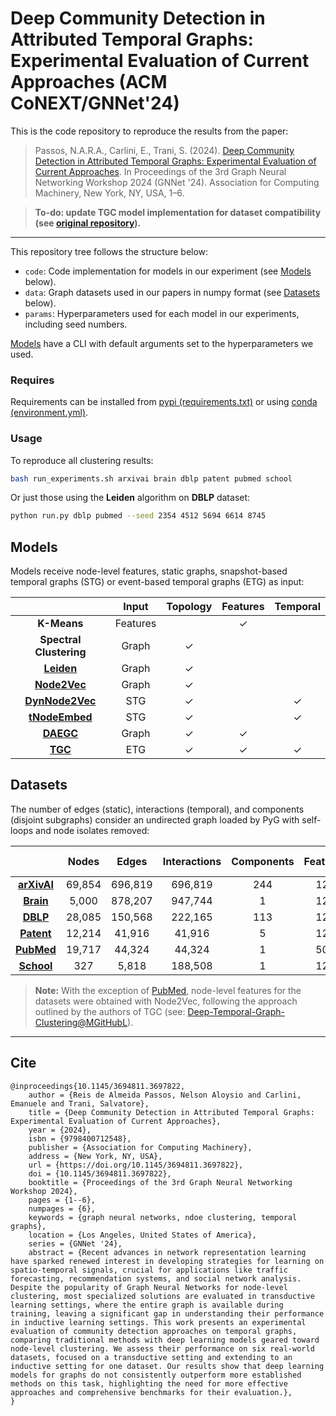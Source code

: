 # Deep Community Detection in Attributed Temporal Graphs: Experimental Evaluation of Current Approaches (ACM CoNEXT/GNNet'24)

This is the code repository to reproduce the results from the paper:

> Passos, N.A.R.A., Carlini, E., Trani, S. (2024). [Deep Community Detection in Attributed Temporal Graphs: Experimental Evaluation of Current Approaches](https://doi.org/10.1145/3694811.3697822). In Proceedings of the 3rd Graph Neural Networking Workshop 2024 (GNNet '24). Association for Computing Machinery, New York, NY, USA, 1–6.

> **To-do: update TGC model implementation for dataset compatibility (see [original repository](https://github.com/MGitHubL/Deep-Temporal-Graph-Clustering)).**

___

This repository tree follows the structure below:

* `code`: Code implementation for models in our experiment (see [Models](#models) below).
* `data`: Graph datasets used in our papers in numpy format (see [Datasets](#datasets) below).
* `params`: Hyperparameters used for each model in our experiments, including seed numbers.

[Models](code/gnnet24/models) have a CLI with default arguments set to the hyperparameters we used.

### Requires

Requirements can be installed from [pypi (requirements.txt)](requirements.txt) or using [conda (environment.yml)](environment.yml).

### Usage

To reproduce all clustering results:

```bash
bash run_experiments.sh arxivai brain dblp patent pubmed school
```

Or just those using the **Leiden** algorithm on **DBLP** dataset:

```bash
python run.py dblp pubmed --seed 2354 4512 5694 6614 8745
```

## Models

Models receive node-level features, static graphs, snapshot-based temporal graphs (STG) or event-based temporal graphs (ETG) as input:

| | Input | Topology | Features | Temporal |
| :---: | :---: | :---: | :---: | :---: |
| **K-Means** | Features | | ✓ | |
| **Spectral Clustering** | Graph | ✓ | | |
| **[Leiden](https://doi.org/10.1038/s41598-019-41695-z)** | Graph | ✓ | | |
| **[Node2Vec](https://doi.org/10.1145/2939672.2939754)** | Graph | ✓ | | |
| **[DynNode2Vec](https://doi.org/10.1109/BigData.2018.8621910)** | STG | ✓ | | ✓ |
| **[tNodeEmbed](https://doi.org/10.5555/3367471.3367683)** | STG | ✓ | | ✓ |
| **[DAEGC](https://doi.org/10.5555/3367471.3367551)** | Graph | ✓ | ✓ | |
| **[TGC](https://openreview.net/pdf?id=ViNe1fjGME)** | ETG | ✓ | ✓ | ✓ |

## Datasets

The number of edges (static), interactions (temporal), and components (disjoint subgraphs) consider an undirected graph loaded by PyG with self-loops and node isolates removed:

| | Nodes | Edges | Interactions | Components | Features | Classes | Time steps |
| :---: | :---: | :---: | :---: | :---: | :---: | :---: | :---: |
| **[arXivAI](https://doi.org/10.48550/arXiv.2306.04962)** | 69,854 | 696,819 | 696,819 | 244 | 128 | 5 | 27 |
| **[Brain](https://doi.org/10.1016/j.neuroimage.2016.12.061)** | 5,000 | 878,207 | 947,744 | 1 | 128 | 10 | 12 |
| **[DBLP](https://doi.org/10.1145/3219819.3220054)** | 28,085 | 150,568 | 222,165 | 113 | 128 | 10 | 27 |
| **[Patent](https://doi.org/10.3386/w8498)** | 12,214 | 41,916 | 41,916 | 5 | 128 | 6 | 891 |
| **[PubMed](https://zenodo.org/records/13932075)** | 19,717 | 44,324 | 44,324 | 1 | 500 | 3 | 42 |
| **[School](https://doi.org/10.1371/journal.pone.0136497)** | 327 | 5,818 | 188,508 | 1 | 128 | 9 | 7,375 |

> **Note:** With the exception of [PubMed](https://github.com/nelsonaloysio/pubmed-temporal), node-level features for the datasets were obtained with Node2Vec, following the approach outlined by the authors of TGC (see: [Deep-Temporal-Graph-Clustering@MGitHubL](https://github.com/MGitHubL/Deep-Temporal-Graph-Clustering)).

___

## Cite

```
@inproceedings{10.1145/3694811.3697822,
    author = {Reis de Almeida Passos, Nelson Aloysio and Carlini, Emanuele and Trani, Salvatore},
    title = {Deep Community Detection in Attributed Temporal Graphs: Experimental Evaluation of Current Approaches},
    year = {2024},
    isbn = {9798400712548},
    publisher = {Association for Computing Machinery},
    address = {New York, NY, USA},
    url = {https://doi.org/10.1145/3694811.3697822},
    doi = {10.1145/3694811.3697822},
    booktitle = {Proceedings of the 3rd Graph Neural Networking Workshop 2024},
    pages = {1--6},
    numpages = {6},
    keywords = {graph neural networks, ndoe clustering, temporal graphs},
    location = {Los Angeles, United States of America},
    series = {GNNet '24},
    abstract = {Recent advances in network representation learning have sparked renewed interest in developing strategies for learning on spatio-temporal signals, crucial for applications like traffic forecasting, recommendation systems, and social network analysis. Despite the popularity of Graph Neural Networks for node-level clustering, most specialized solutions are evaluated in transductive learning settings, where the entire graph is available during training, leaving a significant gap in understanding their performance in inductive learning settings. This work presents an experimental evaluation of community detection approaches on temporal graphs, comparing traditional methods with deep learning models geared toward node-level clustering. We assess their performance on six real-world datasets, focused on a transductive setting and extending to an inductive setting for one dataset. Our results show that deep learning models for graphs do not consistently outperform more established methods on this task, highlighting the need for more effective approaches and comprehensive benchmarks for their evaluation.},
}
```
